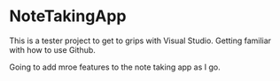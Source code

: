 # NoteTakingApp
This is a tester project to get to grips with Visual Studio.
Getting familiar with how to use Github.

Going to add mroe features to the note taking app as I go.
